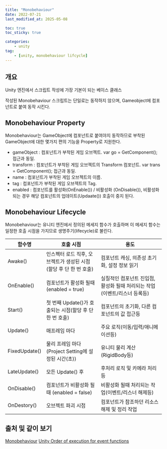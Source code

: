 ```yaml
---
title: "Monobehaviour"
date: 2022-07-21
last_modified_at: 2025-05-08

toc: true
toc_sticky: true

categories:
    - unity
tag:
    - [unity, monobehaviour lifcycle]
---
```


## 개요

Unity 엔진에서 스크립트 작성에 가장 기본이 되는 베이스 클래스

작성된 Monobehaviour 스크립트는 단일로는 동작하지 않으며, Gameobject에 컴포넌트로 붙여 동작 시킨다.

## Monobehaviour Property

Monobehaviour는 GameObject에 컴포넌트로 붙여야지 동작하므로 부착된 GameObject에 대한 몇가지 편의 기능을 Property로 지원한다.

* gameObject : 컴포넌트가 부착된 게임 오브젝트. var go = GetComponent<GameObject>(); 접근과 동일.
* transform : 컴포넌트가 부착된 게임 오브젝트의 Transform 컴포넌트. var trans = GetComponent<Transform>(); 접근과 동일.
* name : 컴포넌트가 부착된 게임 오브젝트의 이름.
* tag : 컴포넌트가 부착된 게임 오브젝트의 Tag.
* enabled : 컴포넌트를 활성화(OnEnable()) / 비활성화 (OnDisable()), 비활성화 되는 경우 해당 컴포넌트의 업데이트(Updaate()) 호출이 중지 된다.

## Monobehaviour Lifecycle

Monobehaviour는 유니티 엔진에서 정의된 메세지 함수가 호출하며 이 메세지 함수는 일정한 호출 시점을 가지므로 생명주기(lifecycle)로 불린다.

| 함수명 | 호출 시점 | 용도 |
|--------|-----------|------|
| Awake() | 인스펙터 로드 직후, 오브젝트가 생성된 시점(할당 후 단 한 번 호출) | 컴포넌트 캐싱, 의존성 초기화, 설정 정보 읽기 |
| OnEnable() | 컴포넌트가 활성화 될때(enabled = true) | 실질적인 컴포넌트 진입점, 활성화 될때 처리되는 작업(이벤트/리스너 등록등) |
| Start() | 첫 번째 Update()가 호출되는 시점(할당 후 단 한 번 호출) | 컴포넌트의 초기화, 다른 컴포넌트의 값 접근등 |
| Update() | 매프레임 마다 | 주요 로직(이동/입력/애니메이션등) |
| FixedUpdate() | 물리 프레임 마다(Project Setting에 설정된 시간(초)) | 유니티 물리 계산(RigidBody등) |
| LateUpdate() | 모든 Update() 후 | 후처리 로직 및 카메라 처리등 |
| OnDisable() | 컴포넌트가 비활성화 될때 (enabled = false) | 비활성화 될때 처리되는 작업(이벤트/리스너 해제등) |
| OnDestory() | 오브젝트 파괴 시점 | 컴포넌트가 참조하던 리소스 해제 및 정리 작업 |

## 출처 및 같이 보기

[Monobehaviour](https://docs.unity3d.com/6000.1/Documentation/ScriptReference/MonoBehaviour.html)
[Unity Order of execution for event functions](https://docs.unity3d.com/6000.1/Documentation/Manual/execution-order.html)
